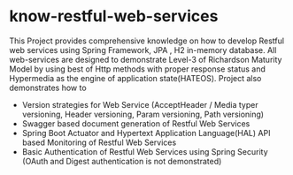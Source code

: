 # know-restful-web-services
 This Project provides comprehensive knowledge on how to develop Restful web services
using Spring Framework, JPA , H2 in-memory database. All web-services are designed to
demonstrate Level-3 of Richardson Maturity Model by using best of Http methods with proper
response status and Hypermedia as the engine of application state(HATEOS).
Project also demonstrates how to
- Version strategies for Web Service (AcceptHeader / Media typer versioning, Header
versioning, Param versioning, Path versioning)
- Swagger based document generation of Restful Web Services
- Spring Boot Actuator and Hypertext Application Language(HAL) API based Monitoring
of Restful Web Services
- Basic Authentication of Restful Web Services using Spring Security (OAuth and Digest
authentication is not demonstrated)

